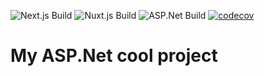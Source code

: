 ![Next.js Build](https://github.com/YuraMishin/BooksProject/workflows/Next.js%20Build/badge.svg) ![Nuxt.js Build](https://github.com/YuraMishin/BooksProject/workflows/Nuxt.js%20Build/badge.svg) ![ASP.Net Build](https://github.com/YuraMishin/BooksProject/workflows/ASP.Net%20Build/badge.svg) [![codecov](https://codecov.io/gh/YuraMishin/BooksProject/branch/main/graph/badge.svg?token=qhPVx6Apc5)](https://codecov.io/gh/YuraMishin/BooksProject)
# My ASP.Net cool project

